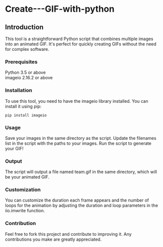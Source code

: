 # Create---GIF-with-python
<!DOCTYPE html>
<html lang="en">
<head>
  <meta charset="UTF-8">
  <meta name="viewport" content="width=device-width, initial-scale=1.0">
</head>
<body>
  <div>
    <h2>Introduction</h2>
    <p>This tool is a straightforward Python script that combines multiple images into an animated GIF. It's perfect for quickly creating GIFs without the need for complex software.</p>
  </div>

  <div>
    <h3>Prerequisites</h3>
    <p>Python 3.5 or above<br>imageio 2.16.2 or above</p>
  </div>

  <div>
    <h3>Installation</h3>
    <p>To use this tool, you need to have the imageio library installed. You can install it using pip:</p>
    <code>pip install imageio</code>
  </div>

  <div>
    <h3>Usage</h3>
    <p>Save your images in the same directory as the script. Update the filenames list in the script with the paths to your images. Run the script to generate your GIF!</p>
  </div>

  <div>
    <h3>Output</h3>
    <p>The script will output a file named team.gif in the same directory, which will be your animated GIF.</p>
  </div>

  <div>
    <h3>Customization</h3>
    <p>You can customize the duration each frame appears and the number of loops for the animation by adjusting the duration and loop parameters in the iio.imwrite function.</p>
  </div>

  <div>
    <h3>Contribution</h3>
    <p>Feel free to fork this project and contribute to improving it. Any contributions you make are greatly appreciated.</p>
  </div>
</body>
</html>
